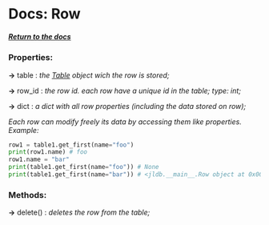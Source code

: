 # Docs: Row

##### [Return to the docs](https://github.com/HidekiHrk/JLDB/blob/master/docs/main.md)

### Properties:

**->** table : *the [Table](https://github.com/HidekiHrk/JLDB/blob/master/docs/table.md) object wich the row is stored;*

**->** row_id : *the row id. each row have a unique id in the table; type: int;*

**->** dict : *a dict with all row properties (including the data stored on row);*

*Each row can modify freely its data by accessing them like properties. Example:*
```python
row1 = table1.get_first(name="foo")
print(row1.name) # foo
row1.name = "bar"
print(table1.get_first(name="foo")) # None
print(table1.get_first(name="bar")) # <jldb.__main__.Row object at 0x00000000000>
```

### Methods:

**->** delete() : *deletes the row from the table;*
